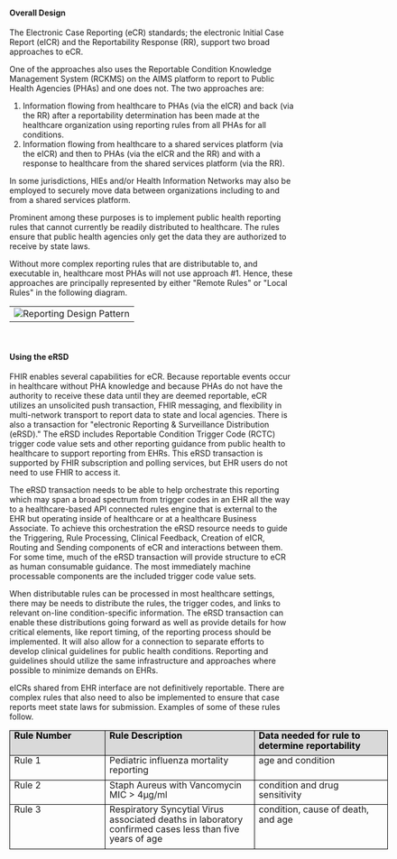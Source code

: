 #### Overall Design

The Electronic Case Reporting (eCR) standards; the electronic Initial Case Report (eICR) and the Reportability Response (RR), support two broad approaches to eCR.

One of the approaches also uses the Reportable Condition Knowledge Management System (RCKMS) on the AIMS platform to report to Public Health Agencies (PHAs) and one does not. The two approaches are:

1. Information flowing from healthcare to PHAs (via the eICR) and back (via the RR) after a reportability determination has been made at the healthcare organization using reporting rules from all PHAs for all conditions.
2. Information flowing from healthcare to a shared services platform (via the eICR) and then to PHAs (via the eICR and the RR) and with a response to healthcare from the shared services platform (via the RR).

In some jurisdictions, HIEs and/or Health Information Networks may also be employed to securely move data between organizations including to and from a shared services platform.

Prominent among these purposes is to implement public health reporting rules that cannot currently be readily distributed to healthcare. The rules ensure that public health agencies only get the data they are authorized to receive by state laws.

Without more complex reporting rules that are distributable to, and executable in, healthcare most PHAs will not use approach #1. Hence, these approaches are principally represented by either "Remote Rules" or "Local Rules" in the following diagram. 

<table><tr><td><img src="ReportingDesignPattern.jpg" alt="Reporting Design Pattern" class="figure-img-portrait img-responsive img-rounded center-block" /></td></tr></table>

&nbsp;

#### Using the eRSD

FHIR enables several capabilities for eCR. Because reportable events occur in healthcare without PHA knowledge and because PHAs do not have the authority to receive these data until they are deemed reportable, eCR utilizes an unsolicited push transaction, FHIR messaging, and flexibility in multi-network transport to report data to state and local agencies. There is also a transaction for "electronic Reporting & Surveillance Distribution (eRSD)." The eRSD includes Reportable Condition Trigger Code (RCTC) trigger code value sets and other reporting guidance from public health to healthcare to support reporting from EHRs. This eRSD transaction is supported by FHIR subscription and polling services, but EHR users do not need to use FHIR to access it.

The eRSD transaction needs to be able to help orchestrate this reporting which may span a broad spectrum from trigger codes in an EHR all the way to a healthcare-based API connected rules engine that is external to the EHR but operating inside of healthcare or at a healthcare Business Associate. To achieve this orchestration the eRSD resource needs to guide the Triggering, Rule Processing, Clinical Feedback, Creation of eICR, Routing and Sending components of eCR and interactions between them. For some time, much of the eRSD transaction will provide structure to eCR as human consumable guidance. The most immediately machine processable components are the included trigger code value sets.

When distributable rules can be processed in most healthcare settings, there may be needs to distribute the rules, the trigger codes, and links to relevant on-line condition-specific information. The eRSD transaction can enable these distributions going forward as well as provide details for how critical elements, like report timing, of the reporting process should be implemented. It will also allow for a connection to separate efforts to develop clinical guidelines for public health conditions. Reporting and guidelines should utilize the same infrastructure and approaches where possible to minimize demands on EHRs.

eICRs shared from EHR interface are not definitively reportable. There are complex rules that also need to also be implemented to ensure that case reports meet state laws for submission. Examples of some of these rules follow.

<table style="width:503.0pt;border-collapse:collapse;border:none;">
    <tbody>
        <tr>
            <td style="width: 124pt;border: 1pt solid windowtext;background: rgb(217, 217, 217) none repeat scroll 0% 0%;padding: 0cm 5.4pt;vertical-align: top;">
                <p style='margin-top:0cm;margin-right:0cm;margin-bottom:6.0pt;margin-left:0cm;line-height:13.0pt;'><strong><span style="color:black;">Rule Number</span></strong></p>
            </td>
            <td style="width: 201.8pt;border-color: windowtext windowtext windowtext currentcolor;border-style: solid solid solid none;border-width: 1pt 1pt 1pt medium;border-image: none 100% / 1 / 0 stretch;background: rgb(217, 217, 217) none repeat scroll 0% 0%;padding: 0cm 5.4pt;vertical-align: top;">
                <p style='margin-top:0cm;margin-right:0cm;margin-bottom:6.0pt;margin-left:0cm;line-height:13.0pt;'><strong><span style="color:black;">Rule Description</span></strong></p>
            </td>
            <td style="width: 177.2pt;border-color: windowtext windowtext windowtext currentcolor;border-style: solid solid solid none;border-width: 1pt 1pt 1pt medium;border-image: none 100% / 1 / 0 stretch;background: rgb(217, 217, 217) none repeat scroll 0% 0%;padding: 0cm 5.4pt;vertical-align: top;">
                <p style='margin-top:0cm;margin-right:0cm;margin-bottom:6.0pt;margin-left:0cm;line-height:13.0pt;'><strong><span style="color:black;">Data needed for rule to determine reportability</span></strong></p>
            </td>
        </tr>
        <tr>
            <td style="width: 124pt;border-color: currentcolor windowtext windowtext;border-style: none solid solid;border-width: medium 1pt 1pt;border-image: none 100% / 1 / 0 stretch;padding: 0cm 5.4pt;vertical-align: top;">
                <p style='margin-top:0cm;margin-right:0cm;margin-bottom:6.0pt;margin-left:0cm;line-height:13.0pt;'>Rule 1</p>
            </td>
            <td style="width: 201.8pt;border-color: currentcolor windowtext windowtext currentcolor;border-style: none solid solid none;border-width: medium 1pt 1pt medium;padding: 0cm 5.4pt;vertical-align: top;">
                <p style='margin-top:0cm;margin-right:0cm;margin-bottom:6.0pt;margin-left:0cm;line-height:13.0pt;'>Pediatric influenza mortality reporting</p>
            </td>
            <td style="width: 177.2pt;border-color: currentcolor windowtext windowtext currentcolor;border-style: none solid solid none;border-width: medium 1pt 1pt medium;padding: 0cm 5.4pt;vertical-align: top;">
                <p style='margin-top:0cm;margin-right:0cm;margin-bottom:6.0pt;margin-left:0cm;line-height:13.0pt;'>age and condition</p>
            </td>
        </tr>
        <tr>
            <td style="width: 124pt;border-color: currentcolor windowtext windowtext;border-style: none solid solid;border-width: medium 1pt 1pt;border-image: none 100% / 1 / 0 stretch;padding: 0cm 5.4pt;vertical-align: top;">
                <p style='margin-top:0cm;margin-right:0cm;margin-bottom:6.0pt;margin-left:0cm;line-height:13.0pt;'>Rule 2</p>
            </td>
            <td style="width: 201.8pt;border-color: currentcolor windowtext windowtext currentcolor;border-style: none solid solid none;border-width: medium 1pt 1pt medium;padding: 0cm 5.4pt;vertical-align: top;">
                <p style='margin-top:0cm;margin-right:0cm;margin-bottom:6.0pt;margin-left:0cm;line-height:13.0pt;'>Staph Aureus with Vancomycin MIC &gt; 4&mu;g/ml</p>
            </td>
            <td style="width: 177.2pt;border-color: currentcolor windowtext windowtext currentcolor;border-style: none solid solid none;border-width: medium 1pt 1pt medium;padding: 0cm 5.4pt;vertical-align: top;">
                <p style='margin-top:0cm;margin-right:0cm;margin-bottom:6.0pt;margin-left:0cm;line-height:13.0pt;'>condition and drug sensitivity</p>
            </td>
        </tr>
        <tr>
            <td style="width: 124pt;border-color: currentcolor windowtext windowtext;border-style: none solid solid;border-width: medium 1pt 1pt;border-image: none 100% / 1 / 0 stretch;padding: 0cm 5.4pt;vertical-align: top;">
                <p style='margin-top:0cm;margin-right:0cm;margin-bottom:6.0pt;margin-left:0cm;line-height:13.0pt;'>Rule 3</p>
            </td>
            <td style="width: 201.8pt;border-color: currentcolor windowtext windowtext currentcolor;border-style: none solid solid none;border-width: medium 1pt 1pt medium;padding: 0cm 5.4pt;vertical-align: top;">
                <p style='margin-top:0cm;margin-right:0cm;margin-bottom:6.0pt;margin-left:0cm;line-height:13.0pt;'>Respiratory Syncytial Virus associated deaths in laboratory confirmed cases less than five years of age</p>
            </td>
            <td style="width: 177.2pt;border-color: currentcolor windowtext windowtext currentcolor;border-style: none solid solid none;border-width: medium 1pt 1pt medium;padding: 0cm 5.4pt;vertical-align: top;">
                <p style='margin-top:0cm;margin-right:0cm;margin-bottom:6.0pt;margin-left:0cm;line-height:13.0pt;'>condition, cause of death, and age</p>
            </td>
        </tr>
    </tbody>
</table>
